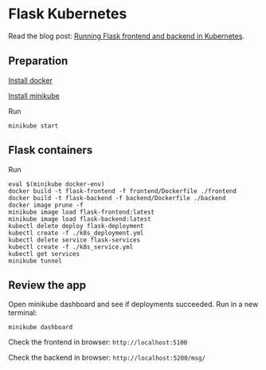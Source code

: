 # Flask Kubernetes

Read the blog post: [Running Flask frontend and backend in Kubernetes](https://mikaelahonen.com/en/blog/running-flask-frontend-and-backend-in-kubernetes/).

## Preparation

[Install docker](https://dev.solita.fi/2021/12/21/docker-on-wsl2-without-docker-desktop.html)

[Install minikube](https://minikube.sigs.k8s.io/docs/start/)

Run
```
minikube start
```

## Flask containers

Run
```
eval $(minikube docker-env)
docker build -t flask-frontend -f frontend/Dockerfile ./frontend
docker build -t flask-backend -f backend/Dockerfile ./backend
docker image prune -f
minikube image load flask-frontend:latest
minikube image load flask-backend:latest
kubectl delete deploy flask-deployment
kubectl create -f ./k8s_deployment.yml
kubectl delete service flask-services
kubectl create -f ./k8s_service.yml
kubectl get services
minikube tunnel
```

## Review the app

Open minikube dashboard and see if deployments succeeded. Run in a new terminal:
```
minikube dashboard
```

Check the frontend in browser: `http://localhost:5100`

Check the backend in browser: `http://localhost:5200/msg/`